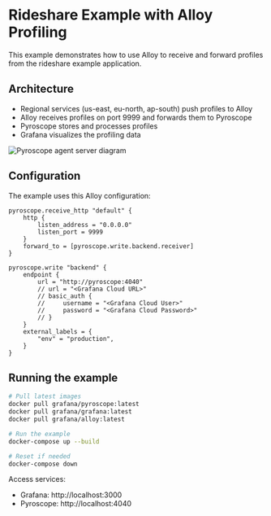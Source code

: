 # Rideshare Example with Alloy Profiling

This example demonstrates how to use Alloy to receive and forward profiles from the rideshare example application.

## Architecture

- Regional services (us-east, eu-north, ap-south) push profiles to Alloy
- Alloy receives profiles on port 9999 and forwards them to Pyroscope
- Pyroscope stores and processes profiles
- Grafana visualizes the profiling data

![Pyroscope agent server diagram](https://grafana.com/media/docs/pyroscope/pyroscope_client_server_diagram_11_18_2024.png)

## Configuration

The example uses this Alloy configuration:
```alloy
pyroscope.receive_http "default" {
    http {
        listen_address = "0.0.0.0"
        listen_port = 9999
    }
    forward_to = [pyroscope.write.backend.receiver]
}

pyroscope.write "backend" {
    endpoint {
        url = "http://pyroscope:4040"
        // url = "<Grafana Cloud URL>"
        // basic_auth {
        //     username = "<Grafana Cloud User>"
        //     password = "<Grafana Cloud Password>"
        // }
    }
    external_labels = {
        "env" = "production",
    }
}
```

## Running the example
```bash
# Pull latest images
docker pull grafana/pyroscope:latest
docker pull grafana/grafana:latest
docker pull grafana/alloy:latest

# Run the example
docker-compose up --build

# Reset if needed
docker-compose down
```
Access services:

- Grafana: http://localhost:3000
- Pyroscope: http://localhost:4040
